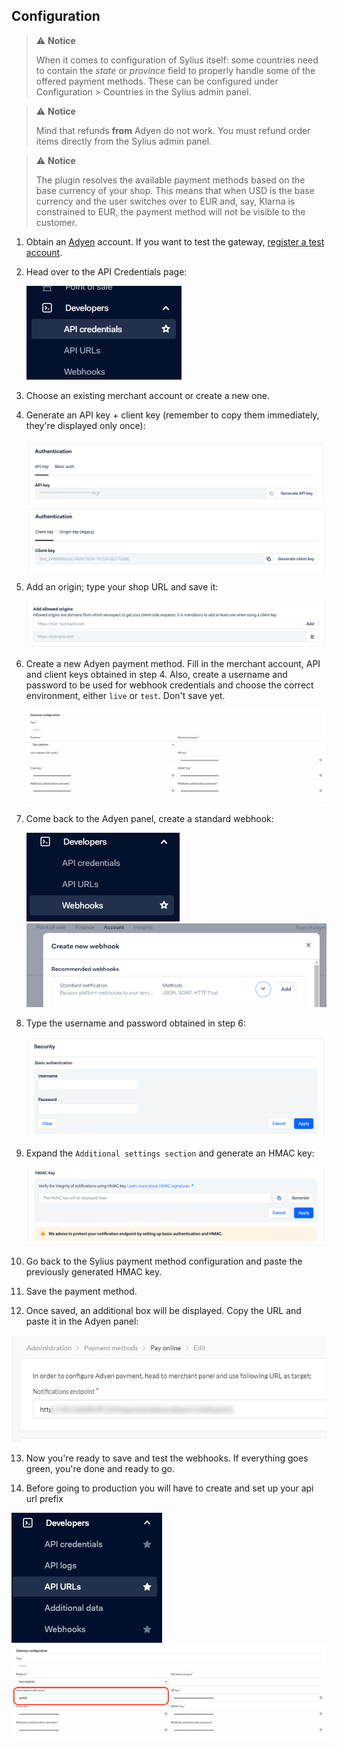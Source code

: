## Configuration

> :warning: **Notice**
>
> When it comes to configuration of Sylius itself: some countries need to contain the *state* or *province* field to properly handle some of the offered payment methods. These can be configured under Configuration > Countries in the Sylius admin panel.

> :warning: **Notice**
> 
> Mind that refunds **from** Adyen do not work. You must refund order items directly from the Sylius admin panel.

> :warning: **Notice**
> 
> The plugin resolves the available payment methods based on the base currency of your shop. This means that when USD is the base currency and the user switches over to EUR and, say, Klarna is constrained to EUR, the payment method will not be visible to the customer. 

1. Obtain an [Adyen](https://adyen.com) account. If you want to test the gateway, [register a test account](https://www.adyen.com/signup/).

2. Head over to the API Credentials page:
   
   ![API Credentials](adyen-api-credentials.png)
   
3. Choose an existing merchant account or create a new one.

4. Generate an API key + client key (remember to copy them immediately, they're displayed only once):

   ![Origin](adyen-api-key.png)
   ![Origin](adyen-client-key.png)
   
5. Add an origin; type your shop URL and save it:
   
   ![Origin](adyen-allowed-origins.png)

6. Create a new Adyen payment method. Fill in the merchant account, API and client keys obtained in step 4. Also, create a username and password to be used for webhook credentials and choose the correct environment, either `live` or `test`. Don't save yet.

   ![Adyen payment method](payment-method-form.png)

7. Come back to the Adyen panel, create a standard webhook:
   
   ![Webhook](adyen-webhooks.png)
   ![Standard webhook](adyen-webhook-type.png)

8. Type the username and password obtained in step 6:

   ![Credentials](adyen-webhook-authentication.png)

9. Expand the `Additional settings section` and generate an HMAC key:

   ![HMAC](adyen-webhook-hmac.png)

10. Go back to the Sylius payment method configuration and paste the previously generated HMAC key.

11. Save the payment method.

12. Once saved, an additional box will be displayed. Copy the URL and paste it in the Adyen panel:

   ![Adyen notifications endpoint](notifications-endpoint.png)
 
13. Now you're ready to save and test the webhooks. If everything goes green, you're done and ready to go.

14. Before going to production you will have to create and set up your api url prefix

   ![API URLs](adyen-api-urls.png)
   ![API production prefix](adyen-api-production-prefix.png)
